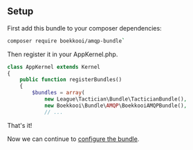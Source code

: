 ## Setup
First add this bundle to your composer dependencies:

```BASH
composer require boekkooi/amqp-bundle`
```

Then register it in your AppKernel.php.

```PHP
class AppKernel extends Kernel
{
    public function registerBundles()
    {
        $bundles = array(
            new League\Tactician\Bundle\TacticianBundle(),
            new Boekkooi\Bundle\AMQP\BoekkooiAMQPBundle(),
            // ...
```

That's it!

Now we can continue to [configure the bundle](configure.md).
